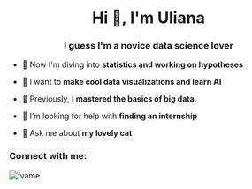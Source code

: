 <h1 align="center">Hi 👋, I'm Uliana</h1>
<h3 align="center">I guess I'm a novice data science lover</h3>

- 🔭 Now I'm diving into **statistics and working on hypotheses**

- 🌱 I want to **make cool data visualizations and learn AI**

- 👯 Previously, I **mastered the basics of big data.**

- 🤝 I’m looking for help with **finding an internship**

- 💬 Ask me about **my lovely cat**

<h3 align="left">Connect with me:</h3>
<p align="left">
</p>

<p><img align="center" src="https://github-readme-stats.vercel.app/api/top-langs?username=ivame&show_icons=true&locale=en&layout=compact" alt="ivame" /></p>
